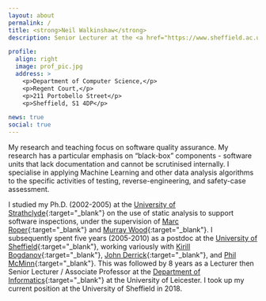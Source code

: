 ```yaml
---
layout: about
permalink: /
title: <strong>Neil Walkinshaw</strong>
description: Senior Lecturer at the <a href="https://www.sheffield.ac.uk/dcs/indexdcs">Department of Computer Science</a>, at the University of Sheffield.

profile:
  align: right
  image: prof_pic.jpg
  address: >
    <p>Department of Computer Science,</p>
    <p>Regent Court,</p>
    <p>211 Portobello Street</p>
    <p>Sheffield, S1 4DP</p>

news: true
social: true
---
```


My research and teaching focus on software quality assurance. My research has a particular emphasis on “black-box” components - software units that lack documentation and cannot be scrutinised internally. I specialise in applying Machine Learning and other data analysis algorithms to the specific activities of testing, reverse-engineering, and safety-case assessment.

I studied my Ph.D. (2002-2005) at the [University of Strathclyde](https://www.strath.ac.uk/science/computerinformationsciences/){:target="\_blank"} on the use of static analysis to support software inspections, under the supervision of [Marc Roper](https://www.strath.ac.uk/staff/ropermarcdr/){:target="\_blank"} and [Murray Wood](https://personal.cis.strath.ac.uk/murray.wood/){:target="\_blank"}. I subsequently spent five years (2005-2010) as a postdoc at the [University of Sheffield](https://www.sheffield.ac.uk/dcs/indexdcs){:target="\_blank"}, working variously with [Kirill Bogdanov](https://www.sheffield.ac.uk/dcs/people/academic/kbogdanov){:target="\_blank"}, [John Derrick](https://www.sheffield.ac.uk/dcs/people/academic/jderrick){:target="\_blank"}, and [Phil McMinn](https://www.sheffield.ac.uk/dcs/people/academic/pmcminn){:target="\_blank"}. This was followed by 8 years as a Lecturer then Senior Lecturer / Associate Professor at the [Department of Informatics](https://www2.le.ac.uk/departments/informatics){:target="\_blank"} at the University of Leicester. I took up my current position at the University of Sheffield in 2018.
